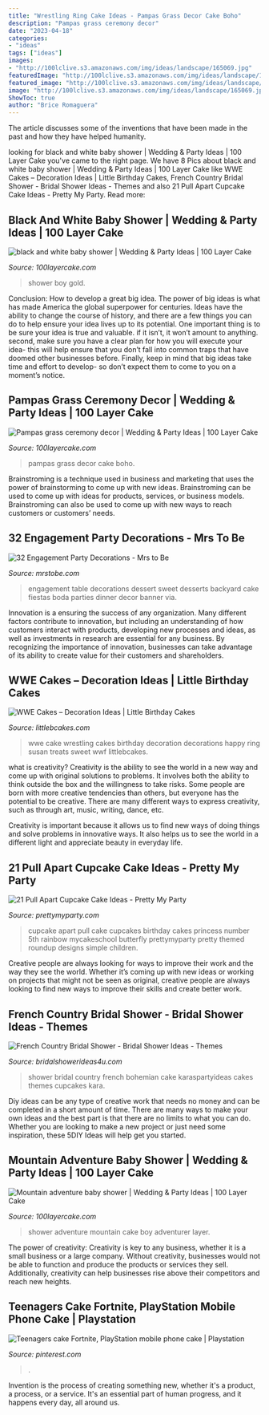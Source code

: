 ```yaml
---
title: "Wrestling Ring Cake Ideas - Pampas Grass Decor Cake Boho"
description: "Pampas grass ceremony decor"
date: "2023-04-18"
categories:
- "ideas"
tags: ["ideas"]
images:
- "http://100lclive.s3.amazonaws.com/img/ideas/landscape/165069.jpg"
featuredImage: "http://100lclive.s3.amazonaws.com/img/ideas/landscape/165069.jpg"
featured_image: "http://100lclive.s3.amazonaws.com/img/ideas/landscape/165069.jpg"
image: "http://100lclive.s3.amazonaws.com/img/ideas/landscape/165069.jpg"
ShowToc: true
author: "Brice Romaguera"
---
```



The article discusses some of the inventions that have been made in the past and how they have helped humanity.

	

		
looking for black and white baby shower | Wedding &amp; Party Ideas | 100 Layer Cake you've came to the right page. We have 8 Pics about black and white baby shower | Wedding &amp; Party Ideas | 100 Layer Cake like WWE Cakes – Decoration Ideas | Little Birthday Cakes, French Country Bridal Shower - Bridal Shower Ideas - Themes and also 21 Pull Apart Cupcake Cake Ideas - Pretty My Party. Read more:
		
    
## Black And White Baby Shower | Wedding &amp; Party Ideas | 100 Layer Cake

<img loading=lazy src="http://100lclive.s3.amazonaws.com/img/ideas/landscape/155269.jpg" onerror="this.onerror=null;this.src='https://tse4.mm.bing.net/th?id=OIP.ieyy7j5vkAS48VyOlh5o0wHaLH&amp;pid=15.1';" alt="black and white baby shower | Wedding &amp; Party Ideas | 100 Layer Cake">

_Source: 100layercake.com_

>shower boy gold. 

	

Conclusion: How to develop a great big idea.
The power of big ideas is what has made America the global superpower for centuries. Ideas have the ability to change the course of history, and there are a few things you can do to help ensure your idea lives up to its potential.
One important thing is to be sure your idea is true and valuable. if it isn’t, it won’t amount to anything. second, make sure you have a clear plan for how you will execute your idea- this will help ensure that you don’t fall into common traps that have doomed other businesses before. Finally, keep in mind that big ideas take time and effort to develop- so don’t expect them to come to you on a moment’s notice.

    
## Pampas Grass Ceremony Decor | Wedding &amp; Party Ideas | 100 Layer Cake

<img loading=lazy src="http://100lclive.s3.amazonaws.com/img/ideas/landscape/219633.jpg" onerror="this.onerror=null;this.src='https://tse1.mm.bing.net/th?id=OIP.8PEmdmbeQiKG1zCabxAEswHaLH&amp;pid=15.1';" alt="Pampas grass ceremony decor | Wedding &amp; Party Ideas | 100 Layer Cake">

_Source: 100layercake.com_

>pampas grass decor cake boho. 

	

Brainstroming is a technique used in business and marketing that uses the power of brainstorming to come up with new ideas. Brainstroming can be used to come up with ideas for products, services, or business models. Brainstroming can also be used to come up with new ways to reach customers or customers’ needs.

    
## 32 Engagement Party Decorations - Mrs To Be

<img loading=lazy src="http://mrstobe.com/wp-content/uploads/2020/07/engagement-party-decorations-1470696598548867058.jpg" onerror="this.onerror=null;this.src='https://tse4.mm.bing.net/th?id=OIP.SFu0_HFZNrf2hFXO2pmlewHaJ4&amp;pid=15.1';" alt="32 Engagement Party Decorations - Mrs to Be">

_Source: mrstobe.com_

>engagement table decorations dessert sweet desserts backyard cake fiestas boda parties dinner decor banner via. 

	

Innovation is a ensuring the success of any organization. Many different factors contribute to innovation, but including an understanding of how customers interact with products, developing new processes and ideas, as well as investments in research are essential for any business. By recognizing the importance of innovation, businesses can take advantage of its ability to create value for their customers and shareholders.

    
## WWE Cakes – Decoration Ideas | Little Birthday Cakes

<img loading=lazy src="https://www.littlebcakes.com/wp-content/uploads/2014/01/WWE-Cake-Decorations.jpg" onerror="this.onerror=null;this.src='https://tse4.mm.bing.net/th?id=OIP.zQlwiWM_2IVZpkOuipdfyAHaFj&amp;pid=15.1';" alt="WWE Cakes – Decoration Ideas | Little Birthday Cakes">

_Source: littlebcakes.com_

>wwe cake wrestling cakes birthday decoration decorations happy ring susan treats sweet wwf littlebcakes. 

	

what is creativity?
Creativity is the ability to see the world in a new way and come up with original solutions to problems. It involves both the ability to think outside the box and the willingness to take risks.
Some people are born with more creative tendencies than others, but everyone has the potential to be creative. There are many different ways to express creativity, such as through art, music, writing, dance, etc.

Creativity is important because it allows us to find new ways of doing things and solve problems in innovative ways. It also helps us to see the world in a different light and appreciate beauty in everyday life.

    
## 21 Pull Apart Cupcake Cake Ideas - Pretty My Party

<img loading=lazy src="http://www.prettymyparty.com/wp-content/uploads/2016/05/pull-apart-cupcake-cake-princess.jpg" onerror="this.onerror=null;this.src='https://tse3.mm.bing.net/th?id=OIP.SuEI6L2pkGmfmQ5d1l4uZgHaJ_&amp;pid=15.1';" alt="21 Pull Apart Cupcake Cake Ideas - Pretty My Party">

_Source: prettymyparty.com_

>cupcake apart pull cake cupcakes birthday cakes princess number 5th rainbow mycakeschool butterfly prettymyparty pretty themed roundup designs simple children. 

	

Creative people are always looking for ways to improve their work and the way they see the world. Whether it’s coming up with new ideas or working on projects that might not be seen as original, creative people are always looking to find new ways to improve their skills and create better work.

    
## French Country Bridal Shower - Bridal Shower Ideas - Themes

<img loading=lazy src="https://www.babyshowerideas4u.com/wp-content/uploads/2016/08/French-Country-Bridal-Shower-Cake.jpg" onerror="this.onerror=null;this.src='https://tse4.mm.bing.net/th?id=OIP.eLdWNshyS37M3937FRA5jgHaLH&amp;pid=15.1';" alt="French Country Bridal Shower - Bridal Shower Ideas - Themes">

_Source: bridalshowerideas4u.com_

>shower bridal country french bohemian cake karaspartyideas cakes themes cupcakes kara. 

	

Diy ideas can be any type of creative work that needs no money and can be completed in a short amount of time. There are many ways to make your own ideas and the best part is that there are no limits to what you can do. Whether you are looking to make a new project or just need some inspiration, these 5DIY Ideas will help get you started.

    
## Mountain Adventure Baby Shower | Wedding &amp; Party Ideas | 100 Layer Cake

<img loading=lazy src="http://100lclive.s3.amazonaws.com/img/ideas/landscape/165069.jpg" onerror="this.onerror=null;this.src='https://tse2.mm.bing.net/th?id=OIP.QpmNrQZpuPUcsf1Oc8QN9AHaLH&amp;pid=15.1';" alt="Mountain adventure baby shower | Wedding &amp; Party Ideas | 100 Layer Cake">

_Source: 100layercake.com_

>shower adventure mountain cake boy adventurer layer. 

	

The power of creativity:
Creativity is key to any business, whether it is a small business or a large company. Without creativity, businesses would not be able to function and produce the products or services they sell. Additionally, creativity can help businesses rise above their competitors and reach new heights.

    
## Teenagers Cake Fortnite, PlayStation Mobile Phone Cake | Playstation

<img loading=lazy src="https://i.pinimg.com/736x/24/46/5b/24465b64bd11839b2f4dfe21e5177a81.jpg" onerror="this.onerror=null;this.src='https://tse4.mm.bing.net/th?id=OIP.QWYL7B4TKurrR0nRq9eHoAHaJ3&amp;pid=15.1';" alt="Teenagers cake Fortnite, PlayStation mobile phone cake | Playstation">

_Source: pinterest.com_

>. 

	

Invention is the process of creating something new, whether it's a product, a process, or a service. It's an essential part of human progress, and it happens every day, all around us.

